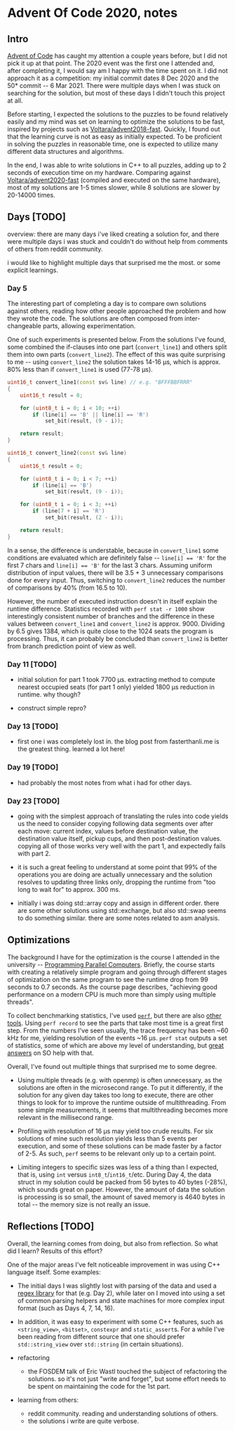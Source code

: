 # Advent Of Code 2020, notes

## Intro

[Advent of Code](https://adventofcode.com/) has caught my attention a couple years before, but I did not pick it up at that point. The 2020 event was the first one I attended and, after completing it, I would say am I happy with the time spent on it. I did not approach it as a competition: my initial commit dates 8 Dec 2020 and the 50* commit -- 6 Mar 2021. There were multiple days when I was stuck on searching for the solution, but most of these days I didn't touch this project at all. 

Before starting, I expected the solutions to the puzzles to be found relatively easily and my mind was set on learning to optimize the solutions to be fast, inspired by projects such as [Voltara/advent2018-fast](https://github.com/Voltara/advent2018-fast). Quickly, I found out that the learning curve is not as easy as initially expected. To be proficient in solving the puzzles in reasonable time, one is expected to utilize many different data structures and algorithms.  

In the end, I was able to write solutions in C++ to all puzzles, adding up to 2 seconds of execution time on my hardware. Comparing against [Voltara/advent2020-fast](https://github.com/Voltara/advent2020-fast) (compiled and executed on the same hardware), most of my solutions are 1-5 times slower, while 8 solutions are slower by 20-14000 times.

## Days [TODO]

overview: there are many days i've liked creating a solution for, and there were multiple days i was stuck and couldn't do without help from comments of others from reddit community.

i would like to highlight multiple days that surprised me the most. or some explicit learnings.


### Day 5

The interesting part of completing a day is to compare own solutions against others, reading how other people approached the problem and how they wrote the code. The solutions are often composed from inter-changeable parts, allowing experimentation.

One of such experiments is presented below. From the solutions I've found, some combined the if-clauses into one part (`convert_line1`) and others split them into own parts (`convert_line2`). The effect of this was quite surprising to me -- using `convert_line2` the solution takes 14-16 μs, which is approx. 80% less than if `convert_line1` is used (77-78 μs).

```cpp
uint16_t convert_line1(const sv& line) // e.g. "BFFFBBFRRR"
{
    uint16_t result = 0;

    for (uint8_t i = 0; i < 10; ++i)
        if (line[i] == 'B' || line[i] == 'R')
            set_bit(result, (9 - i));

    return result;
}

uint16_t convert_line2(const sv& line)
{
    uint16_t result = 0;

    for (uint8_t i = 0; i < 7; ++i)
        if (line[i] == 'B')
            set_bit(result, (9 - i));

    for (uint8_t i = 0; i < 3; ++i)
        if (line[7 + i] == 'R')
            set_bit(result, (2 - i));

    return result;
}
```

In a sense, the difference is understable, because in `convert_line1` some conditions are evaluated which are definitely false -- `line[i] == 'R'` for the first 7 chars and `line[i] == 'B'` for the last 3 chars. Assuming uniform distribution of input values, there will be 3.5 + 3 unnecessary comparisons done for every input. Thus, switching to `convert_line2` reduces the number of comparisons by 40% (from 16.5 to 10).

However, the number of executed instruction doesn't in itself explain the runtime difference. Statistics recorded with `perf stat -r 1000` show interestingly consistent number of branches and the difference in these values between `convert_line1` and `convert_line2` is approx. 9000. Dividing by 6.5 gives 1384, which is quite close to the 1024 seats the program is processing. Thus, it can probably be concluded than `convert_line2` is better from branch prediction point of view as well.

### Day 11 [TODO]

- initial solution for part 1 took 7700 μs. extracting method to compute nearest occupied seats (for part 1 only) yielded 1800 μs reduction in runtime. why though?

- construct simple repro?

### Day 13 [TODO]

- first one i was completely lost in. the blog post from fasterthanli.me is the greatest thing. learned a lot here!

### Day 19 [TODO]

- had probably the most notes from what i had for other days.

### Day 23 [TODO]

- going with the simplest approach of translating the rules into code yields us the need to consider copying following data segments over after each move: current index, values before destination value, the destination value itself, pickup cups, and then post-destination values. copying all of those works very well with the part 1, and expectedly fails with part 2. 

- it is such a great feeling to understand at some point that 99% of the operations you are doing are actually unnecessary and the solution resolves to updating three links only, dropping the runtime from "too long to wait for" to approx. 300 ms.

- initially i was doing std::array copy and assign in different order. there are some other solutions using std::exchange, but also std::swap seems to do something similar. there are some notes related to asm analysis.


## Optimizations

The background I have for the optimization is the course I attended in the university -- [Programming Parallel Computers](http://ppc.cs.aalto.fi). Briefly, the course starts with creating a relatively simple program and going through different stages of optimization on the same program to see the runtime drop from 99 seconds to 0.7 seconds. As the course page describes, "achieving good performance on a modern CPU is much more than simply using multiple threads".

To collect benchmarking statistics, I've used [`perf`](https://perf.wiki.kernel.org/index.php/Main_Page), but there are also [other tools](https://stackoverflow.com/a/60265409). Using `perf record` to see the parts that take most time is a great first step. From the numbers I've seen usually, the trace frequency has been ~60 kHz for me, yielding resolution of the events ~16 μs. `perf stat` outputs a set of statistics, some of which are above my level of understanding, but [great answers](https://stackoverflow.com/q/22165299) on SO help with that.

Overall, I've found out multiple things that surprised me to some degree.

- Using multiple threads (e.g. with openmp) is often unnecessary, as the solutions are often in the microsecond range. To put it differently, if the solution for any given day takes too long to execute, there are other things to look for to improve the runtime outside of multithreading. From some simple measurements, it seems that multithreading becomes more relevant in the millisecond range.

- Profiling with resolution of 16 μs may yield too crude results. For six solutions of mine such resolution yields less than 5 events per execution, and some of these solutions can be made faster by a factor of 2-5. As such, `perf` seems to be relevant only up to a certain point.

- Limiting integers to specific sizes was less of a thing than I expected, that is, using `int` versus `int8_t`/`int16_t`/etc. During Day 4, the data struct in my solution could be  packed from 56 bytes to 40 bytes (-28%), which sounds great on paper. However, the amount of data the solution is processing is so small, the amount of saved memory is 4640 bytes in total -- the memory size is not really an issue.


## Reflections [TODO]

Overall, the learning comes from doing, but also from reflection. So what did I learn? Results of this effort? 


One of the major areas I've felt noticeable improvement in was using C++ language itself. Some examples:

- The initial days I was slightly lost with parsing of the data and used a [regex library](https://github.com/hanickadot/compile-time-regular-expressions) for that (e.g. Day 2), while later on I moved into using a set of common parsing helpers and state machines for more complex input format (such as Days 4, 7, 14, 16).

- In addition, it was easy to experiment with some C++ features, such as `<string_view>`, `<bitset>`, `constexpr` and `static_assert`s. For a while I've been reading from different source that one should prefer `std::string_view` over `std::string` (in certain situations).



- refactoring
    - the FOSDEM talk of Eric Wastl touched the subject of refactoring the solutions. so it's not just "write and forget", but some effort needs to be spent on maintaining the code for the 1st part.
- learning from others:
    - reddit community. reading and understanding solutions of others.
    - the solutions i write are quite verbose. 
